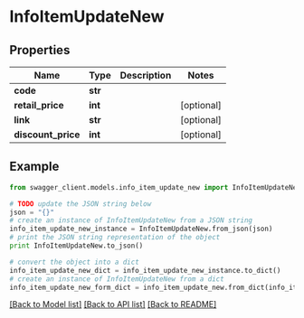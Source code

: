 # InfoItemUpdateNew


## Properties

Name | Type | Description | Notes
------------ | ------------- | ------------- | -------------
**code** | **str** |  | 
**retail_price** | **int** |  | [optional] 
**link** | **str** |  | [optional] 
**discount_price** | **int** |  | [optional] 

## Example

```python
from swagger_client.models.info_item_update_new import InfoItemUpdateNew

# TODO update the JSON string below
json = "{}"
# create an instance of InfoItemUpdateNew from a JSON string
info_item_update_new_instance = InfoItemUpdateNew.from_json(json)
# print the JSON string representation of the object
print InfoItemUpdateNew.to_json()

# convert the object into a dict
info_item_update_new_dict = info_item_update_new_instance.to_dict()
# create an instance of InfoItemUpdateNew from a dict
info_item_update_new_form_dict = info_item_update_new.from_dict(info_item_update_new_dict)
```
[[Back to Model list]](../README.md#documentation-for-models) [[Back to API list]](../README.md#documentation-for-api-endpoints) [[Back to README]](../README.md)


